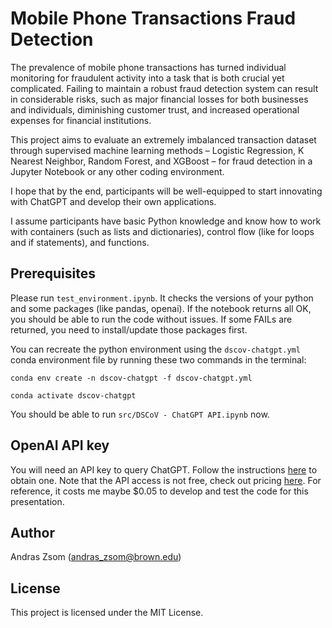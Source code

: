 # Mobile Phone Transactions Fraud Detection

The prevalence of mobile phone transactions has turned individual monitoring for fraudulent activity into a task that is both crucial yet complicated. Failing to maintain a robust fraud detection system can result in considerable risks, such as major financial losses for both businesses and individuals, diminishing customer trust, and increased operational expenses for financial institutions.

This project aims to evaluate an extremely imbalanced transaction dataset through supervised machine learning methods – Logistic Regression, K Nearest Neighbor, Random Forest, and XGBoost – for fraud detection in a Jupyter Notebook or any other coding environment. 

I hope that by the end, participants will be well-equipped to start innovating with ChatGPT and develop their own applications.

I assume participants have basic Python knowledge and know how to work with containers (such as lists and dictionaries), control flow (like for loops and if statements), and functions.

## Prerequisites

Please run `test_environment.ipynb`. It checks the versions of your python and some packages (like pandas, openai). If the notebook returns all OK, you should be able to run the code without issues. If some FAILs are returned, you need to install/update those packages first.

You can recreate the python environment using the `dscov-chatgpt.yml` conda environment file by running these two commands in the terminal:

`conda env create -n dscov-chatgpt -f dscov-chatgpt.yml`

`conda activate dscov-chatgpt`

You should be able to run `src/DSCoV - ChatGPT API.ipynb` now.

## OpenAI API key

You will need an API key to query ChatGPT. Follow the instructions [here](https://tfthacker.medium.com/how-to-get-your-own-api-key-for-using-openai-chatgpt-in-obsidian-41b7dd71f8d3) to obtain one. Note that the API access is not free, check out pricing [here](https://platform.openai.com/docs/quickstart/pricing). For reference, it costs me maybe $0.05 to develop and test the code for this presentation.

## Author

Andras Zsom (andras_zsom@brown.edu)

## License

This project is licensed under the MIT License.

